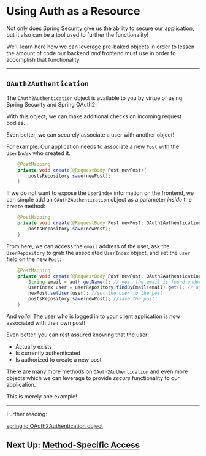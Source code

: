 # Using Auth as a Resource

Not only does Spring Security give us the ability to secure our application,
but it also can be a tool used to further the functionality!

We'll learn here how we can leverage pre-baked objects in order to lessen the 
amount of code our backend *and* frontend must use in order to accomplish that functionality.

---

## `OAuth2Authentication`

The `OAuth2Authentication` object is available to you by virtue of using Spring Security and Spring OAuth2!

With this object, we can make additional checks on incoming request bodies.

Even better, we can securely associate a user with another object!

For example: Our application needs to associate a new `Post` with the `UserIndex` who created it.

```JAVA
    @PostMapping
    private void create(@RequestBody Post newPost){
        postsRepository.save(newPost);
    }
```

If we do not want to expose the `UserIndex` information on the frontend, 
we can simple add an `OAuth2Authentication` object as a parameter *inside* the `create` method:

```JAVA
    @PostMapping
    private void create(@RequestBody Post newPost, OAuth2Authentication auth){
        postsRepository.save(newPost);
    }
```

From here, we can access the `email` address of the user, 
ask the `UserRepository` to grab the associated `UserIndex` object,
and set the `user` field on the new `Post`:

```JAVA
    @PostMapping
    private void create(@RequestBody Post newPost, OAuth2Authentication auth){
        String email = auth.getName(); // yes, the email is found under "getName()"
        UserIndex user = userRepository.findByEmail(email).get(); // use the email to get the user who made the request
        newPost.setUser(user); //set the user to the post
        postsRepository.save(newPost); //save the post!
    }
```

And *voila*! The user who is logged in to your client application is now associated with their own post!

Even better, you can rest assured knowing that the user:

- Actually exists
- Is currently authenticated
- Is authorized to create a new post

There are many more methods on `OAuth2Authentication` and even more objects which we can
leverage to provide *secure* functionality to our application.

This is merely one example!

---

Further reading:

[spring.io OAuth2Authentication object](https://docs.spring.io/spring-security/oauth/apidocs/org/springframework/security/oauth2/provider/OAuth2Authentication.html)

## Next Up: [Method-Specific Access](22-method-specific-access.md)